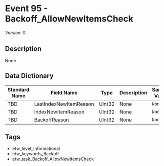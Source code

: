 # Event 95 - Backoff_AllowNewItemsCheck
###### Version: 0

## Description
None

## Data Dictionary
|Standard Name|Field Name|Type|Description|Sample Value|
|---|---|---|---|---|
|TBD|LastIndexNewItemReason|UInt32|None|`None`|
|TBD|IndexNewItemReason|UInt32|None|`None`|
|TBD|BackoffReason|UInt32|None|`None`|

## Tags
* etw_level_Informational
* etw_keywords_Backoff
* etw_task_Backoff_AllowNewItemsCheck